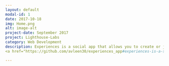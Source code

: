 ```yaml
---
layout: default
modal-id: 1
date: 2017-10-18
img: Home.png
alt: image-alt
project-date: September 2017
project: Lighthouse-Labs
category: Web Development
description: Experiences is a social app that allows you to create or join experiences closeby. Built using Ruby on Rails, PostgreSQL, jQuery HTML5, Materialize and CSS3
<a href="https://github.com/avleen30/experiences_app#experiences-is-a-social-app-that-allows-you-to-create-or-join-experiences-close-by"><br>GitHub Link</a>.

---
```

